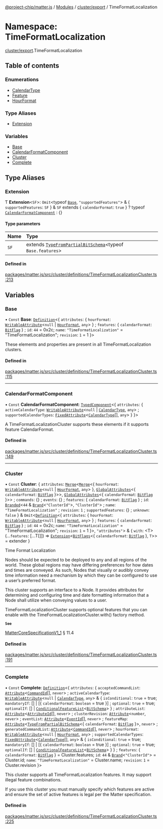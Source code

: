 [@project-chip/matter.js](../README.md) / [Modules](../modules.md) / [cluster/export](cluster_export.md) / TimeFormatLocalization

# Namespace: TimeFormatLocalization

[cluster/export](cluster_export.md).TimeFormatLocalization

## Table of contents

### Enumerations

- [CalendarType](../enums/cluster_export.TimeFormatLocalization.CalendarType.md)
- [Feature](../enums/cluster_export.TimeFormatLocalization.Feature.md)
- [HourFormat](../enums/cluster_export.TimeFormatLocalization.HourFormat.md)

### Type Aliases

- [Extension](cluster_export.TimeFormatLocalization.md#extension)

### Variables

- [Base](cluster_export.TimeFormatLocalization.md#base)
- [CalendarFormatComponent](cluster_export.TimeFormatLocalization.md#calendarformatcomponent)
- [Cluster](cluster_export.TimeFormatLocalization.md#cluster)
- [Complete](cluster_export.TimeFormatLocalization.md#complete)

## Type Aliases

### Extension

Ƭ **Extension**\<`SF`\>: `Omit`\<typeof [`Base`](cluster_export.TimeFormatLocalization.md#base), ``"supportedFeatures"``\> & \{ `supportedFeatures`: `SF`  } & `SF` extends \{ `calendarFormat`: ``true``  } ? typeof [`CalendarFormatComponent`](cluster_export.TimeFormatLocalization.md#calendarformatcomponent) : {}

#### Type parameters

| Name | Type |
| :------ | :------ |
| `SF` | extends [`TypeFromPartialBitSchema`](schema_export.md#typefrompartialbitschema)\<typeof `Base.features`\> |

#### Defined in

[packages/matter.js/src/cluster/definitions/TimeFormatLocalizationCluster.ts:213](https://github.com/project-chip/matter.js/blob/e87b236f/packages/matter.js/src/cluster/definitions/TimeFormatLocalizationCluster.ts#L213)

## Variables

### Base

• `Const` **Base**: [`Definition`](cluster_export.ClusterFactory.md#definition)\<\{ `attributes`: \{ `hourFormat`: [`WritableAttribute`](cluster_export.md#writableattribute)\<``null`` \| [`HourFormat`](../enums/cluster_export.TimeFormatLocalization.HourFormat.md), `any`\>  } ; `features`: \{ `calendarFormat`: [`BitFlag`](schema_export.md#bitflag-1)  } ; `id`: ``44`` = 0x2c; `name`: ``"TimeFormatLocalization"`` = "TimeFormatLocalization"; `revision`: ``1`` = 1 }\>

These elements and properties are present in all TimeFormatLocalization clusters.

#### Defined in

[packages/matter.js/src/cluster/definitions/TimeFormatLocalizationCluster.ts:115](https://github.com/project-chip/matter.js/blob/e87b236f/packages/matter.js/src/cluster/definitions/TimeFormatLocalizationCluster.ts#L115)

___

### CalendarFormatComponent

• `Const` **CalendarFormatComponent**: [`TypedComponent`](../interfaces/cluster_export.ClusterFactory.TypedComponent.md)\<\{ `attributes`: \{ `activeCalendarType`: [`WritableAttribute`](cluster_export.md#writableattribute)\<``null`` \| [`CalendarType`](../enums/cluster_export.TimeFormatLocalization.CalendarType.md), `any`\> ; `supportedCalendarTypes`: [`FixedAttribute`](cluster_export.md#fixedattribute)\<[`CalendarType`](../enums/cluster_export.TimeFormatLocalization.CalendarType.md)[], `any`\>  }  }\>

A TimeFormatLocalizationCluster supports these elements if it supports feature CalendarFormat.

#### Defined in

[packages/matter.js/src/cluster/definitions/TimeFormatLocalizationCluster.ts:149](https://github.com/project-chip/matter.js/blob/e87b236f/packages/matter.js/src/cluster/definitions/TimeFormatLocalizationCluster.ts#L149)

___

### Cluster

• `Const` **Cluster**: \{ `attributes`: [`Merge`](util_export.md#merge)\<[`Merge`](util_export.md#merge)\<\{ `hourFormat`: [`WritableAttribute`](cluster_export.md#writableattribute)\<``null`` \| [`HourFormat`](../enums/cluster_export.TimeFormatLocalization.HourFormat.md), `any`\>  }, [`GlobalAttributes`](cluster_export.md#globalattributes-1)\<\{ `calendarFormat`: [`BitFlag`](schema_export.md#bitflag-1)  }\>\>, [`GlobalAttributes`](cluster_export.md#globalattributes-1)\<\{ `calendarFormat`: [`BitFlag`](schema_export.md#bitflag-1)  }\>\> ; `commands`: {} ; `events`: {} ; `features`: \{ `calendarFormat`: [`BitFlag`](schema_export.md#bitflag-1)  } ; `id`: [`Branded`](util_export.md#branded)\<``44`` & [`Brand`](util_export.md#brand)\<``"ClusterId"``\>, ``"ClusterId"``\> ; `name`: ``"TimeFormatLocalization"`` ; `revision`: ``1`` ; `supportedFeatures`: {} ; `unknown`: ``false``  } & `Omit`\<[`Definition`](cluster_export.ClusterFactory.md#definition)\<\{ `attributes`: \{ `hourFormat`: [`WritableAttribute`](cluster_export.md#writableattribute)\<``null`` \| [`HourFormat`](../enums/cluster_export.TimeFormatLocalization.HourFormat.md), `any`\>  } ; `features`: \{ `calendarFormat`: [`BitFlag`](schema_export.md#bitflag-1)  } ; `id`: ``44`` = 0x2c; `name`: ``"TimeFormatLocalization"`` = "TimeFormatLocalization"; `revision`: ``1`` = 1 }\>, ``"attributes"``\> & \{ `with`: \<T\>(...`features`: [...T[]]) => [`Extension`](cluster_export.TimeFormatLocalization.md#extension)\<[`BitFlags`](schema_export.md#bitflags)\<\{ `calendarFormat`: [`BitFlag`](schema_export.md#bitflag-1)  }, `T`\>\> = extender }

Time Format Localization

Nodes should be expected to be deployed to any and all regions of the world. These global regions may have
differing preferences for how dates and times are conveyed. As such, Nodes that visually or audibly convey time
information need a mechanism by which they can be configured to use a user’s preferred format.

This cluster supports an interface to a Node. It provides attributes for determining and configuring time and
date formatting information that a Node shall utilize when conveying values to a user.

TimeFormatLocalizationCluster supports optional features that you can enable with the
TimeFormatLocalizationCluster.with() factory method.

**`See`**

[MatterCoreSpecificationV1_1](../interfaces/spec_export.MatterCoreSpecificationV1_1.md) § 11.4

#### Defined in

[packages/matter.js/src/cluster/definitions/TimeFormatLocalizationCluster.ts:191](https://github.com/project-chip/matter.js/blob/e87b236f/packages/matter.js/src/cluster/definitions/TimeFormatLocalizationCluster.ts#L191)

___

### Complete

• `Const` **Complete**: [`Definition`](cluster_export.ClusterFactory.md#definition)\<\{ `attributes`: \{ `acceptedCommandList`: [`Attribute`](cluster_export.md#attribute)\<[`CommandId`](datatype_export.md#commandid)[], `never`\> ; `activeCalendarType`: [`WritableAttribute`](cluster_export.md#writableattribute)\<``null`` \| [`CalendarType`](../enums/cluster_export.TimeFormatLocalization.CalendarType.md), `any`\> & \{ `isConditional`: ``true`` = true; `mandatoryIf`: [] \| [\{ `calendarFormat`: `boolean` = true }] ; `optional`: ``true`` = true; `optionalIf`: [] \| [`ConditionalFeatureList`](cluster_export.md#conditionalfeaturelist)\<[`BitSchema`](schema_export.md#bitschema)\>  } ; `attributeList`: [`Attribute`](cluster_export.md#attribute)\<[`AttributeId`](datatype_export.md#attributeid)[], `never`\> ; `clusterRevision`: [`Attribute`](cluster_export.md#attribute)\<`number`, `never`\> ; `eventList`: [`Attribute`](cluster_export.md#attribute)\<[`EventId`](datatype_export.md#eventid)[], `never`\> ; `featureMap`: [`Attribute`](cluster_export.md#attribute)\<[`TypeFromPartialBitSchema`](schema_export.md#typefrompartialbitschema)\<\{ `calendarFormat`: [`BitFlag`](schema_export.md#bitflag-1)  }\>, `never`\> ; `generatedCommandList`: [`Attribute`](cluster_export.md#attribute)\<[`CommandId`](datatype_export.md#commandid)[], `never`\> ; `hourFormat`: [`WritableAttribute`](cluster_export.md#writableattribute)\<``null`` \| [`HourFormat`](../enums/cluster_export.TimeFormatLocalization.HourFormat.md), `any`\> ; `supportedCalendarTypes`: [`FixedAttribute`](cluster_export.md#fixedattribute)\<[`CalendarType`](../enums/cluster_export.TimeFormatLocalization.CalendarType.md)[], `any`\> & \{ `isConditional`: ``true`` = true; `mandatoryIf`: [] \| [\{ `calendarFormat`: `boolean` = true }] ; `optional`: ``true`` = true; `optionalIf`: [] \| [`ConditionalFeatureList`](cluster_export.md#conditionalfeaturelist)\<[`BitSchema`](schema_export.md#bitschema)\>  }  } ; `features`: \{ `calendarFormat`: [`BitFlag`](schema_export.md#bitflag-1)  } = Cluster.features; `id`: ``44`` & [`Brand`](util_export.md#brand)\<``"ClusterId"``\> = Cluster.id; `name`: ``"TimeFormatLocalization"`` = Cluster.name; `revision`: ``1`` = Cluster.revision }\>

This cluster supports all TimeFormatLocalization features. It may support illegal feature combinations.

If you use this cluster you must manually specify which features are active and ensure the set of active
features is legal per the Matter specification.

#### Defined in

[packages/matter.js/src/cluster/definitions/TimeFormatLocalizationCluster.ts:225](https://github.com/project-chip/matter.js/blob/e87b236f/packages/matter.js/src/cluster/definitions/TimeFormatLocalizationCluster.ts#L225)
